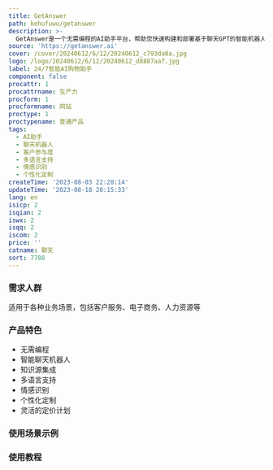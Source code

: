 ```yaml
---
title: GetAnswer
path: kehufuwu/getanswer
description: >-
  GetAnswer是一个无需编程的AI助手平台，帮助您快速构建和部署基于聊天GPT的智能机器人，提升客户参与度。它可以轻松集成各种知识来源，支持多语言、个性化定制，理解客户情感，并适用于各种业务场景。灵活的定价计划适用于不同规模的团队。
source: 'https://getanswer.ai'
cover: /cover/20240612/6/12/20240612_c793da0a.jpg
logo: /logo/20240612/6/12/20240612_d8887aaf.jpg
label: 24/7智能AI购物助手
component: false
procattr: 1
procattrname: 生产力
procform: 1
procformname: 网站
proctype: 1
proctypename: 普通产品
tags:
  - AI助手
  - 聊天机器人
  - 客户参与度
  - 多语言支持
  - 情感识别
  - 个性化定制
createTime: '2023-08-03 22:28:14'
updateTime: '2023-08-18 20:15:33'
lang: en
isicp: 2
isqian: 2
iswx: 2
isqq: 2
iscom: 2
price: ''
catname: 聊天
sort: 7788
---
```




### 需求人群
适用于各种业务场景，包括客户服务、电子商务、人力资源等

### 产品特色
- 无需编程
- 智能聊天机器人
- 知识源集成
- 多语言支持
- 情感识别
- 个性化定制
- 灵活的定价计划

### 使用场景示例


### 使用教程


  
